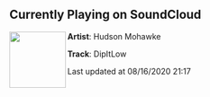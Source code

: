 ## Currently Playing on SoundCloud

[<img align="left" width="100" src="https://i1.sndcdn.com/artworks-YyajqS5L1jKzgkzs-ie6lwg-t50x50.jpg">](https://soundcloud.com/hudsonmohawke/dipitlow)

**Artist**: Hudson Mohawke 

**Track**: DipItLow

Last updated at 08/16/2020 21:17
